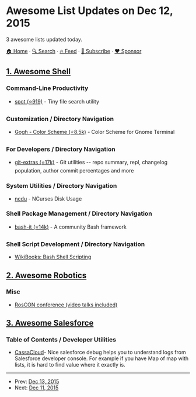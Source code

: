 # Awesome List Updates on Dec 12, 2015

3 awesome lists updated today.

[🏠 Home](/README.md) · [🔍 Search](https://www.trackawesomelist.com/search/) · [🔥 Feed](https://www.trackawesomelist.com/rss.xml) · [📮 Subscribe](https://trackawesomelist.us17.list-manage.com/subscribe?u=d2f0117aa829c83a63ec63c2f&id=36a103854c) · [❤️  Sponsor](https://github.com/sponsors/theowenyoung)



## [1. Awesome Shell](/content/alebcay/awesome-shell/README.md)

### Command-Line Productivity

*   [spot (⭐919)](https://github.com/rauchg/spot) - Tiny file search utility

### Customization / Directory Navigation

*   [Gogh - Color Scheme (⭐8.5k)](https://github.com/Mayccoll/Gogh) - Color Scheme for Gnome Terminal

### For Developers / Directory Navigation

*   [git-extras (⭐17k)](https://github.com/tj/git-extras) - Git utilities -- repo summary, repl, changelog population, author commit percentages and more

### System Utilities / Directory Navigation

*   [ncdu](https://dev.yorhel.nl/ncdu) - NCurses Disk Usage

### Shell Package Management / Directory Navigation

*   [bash-it (⭐14k)](https://github.com/Bash-it/bash-it) - A community Bash framework

### Shell Script Development / Directory Navigation

*   [WikiBooks: Bash Shell Scripting](https://en.wikibooks.org/wiki/Bash_Shell_Scripting)

## [2. Awesome Robotics](/content/kiloreux/awesome-robotics/README.md)

### Misc

*   [RosCON conference (video talks included)](http://roscon.ros.org/2015/)

## [3. Awesome Salesforce](/content/mailtoharshit/awesome-salesforce/README.md)

### Table of Contents / Developer Utilities

*   [CassaCloud](http://cassacloud.com/nice-salesforce-debug/)- Nice salesforce debug helps you to understand logs from Salesforce developer console. For example if you have Map of map with lists, it is hard to find value where it exactly is.

---

- Prev: [Dec 13, 2015](/content/2015/12/13/README.md)
- Next: [Dec 11, 2015](/content/2015/12/11/README.md)